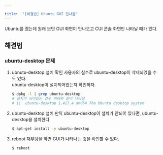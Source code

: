 ```yaml
---

title:  "[해결법] Ubuntu GUI 안나옴"
---
```



Ubuntu를 켰는데 원래 보던 GUI 화면이 안나오고 CUI 콘솔 화면만 나타날 때가 있다.  

## 해결법
### ubuntu-desktop 문제
1. ubnutu-desktop 설치 확인
	사용자의 실수로 ubuntu-desktop이 삭제되었을 수도 있다.  
	ubuntu-desktop이 설치되어있는지 확인하자.  

	```bash
	$ dpkg -l | grep ubuntu-desktop
	# 설치가 되어있는 경우 아래와 같이 나타남
	# ii  ubuntu-desktop 1.417.4 amd64 The Ubuntu desktop system
	```
2. ubuntu-desktop 설치
	만약 ubuntu-desktop이 설치가 안되어 있다면, ubuntu-desktop을 설치한다.
	
	```bash
	$ apt-get install -y ubuntu-desktop
	```
3. reboot
	재부팅을 하면 GUI가 나타나는 것을 확인할 수 있다.
	```bash
	$ reboot
	```
